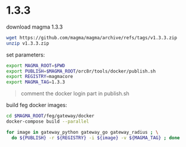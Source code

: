 # 1.3.3

download magma 1.3.3
```bash
wget https://github.com/magma/magma/archive/refs/tags/v1.3.3.zip
unzip v1.3.3.zip
```

set parameters:
```bash
export MAGMA_ROOT=$PWD
export PUBLISH=$MAGMA_ROOT/orc8r/tools/docker/publish.sh
export REGISTRY=magmacore
export MAGMA_TAG=1.3.3
```
> comment the docker login part in publish.sh

build feg docker images:
```bash
cd $MAGMA_ROOT/feg/gateway/docker
docker-compose build --parallel

for image in gateway_python gateway_go gateway_radius ; \
  do ${PUBLISH} -r ${REGISTRY} -i ${image} -v ${MAGMA_TAG} ; done
```

